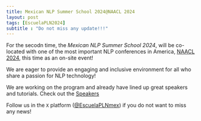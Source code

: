 ```yaml
---
title: Mexican NLP Summer School 2024@NAACL 2024
layout: post
tags: [EscuelaPLN2024]
subtitle : "Do not miss any update!!!"
---
```


For the secodn time, the _Mexican NLP Summer School 2024_, will be co-located with one of the most important NLP conferences in America, [NAACL 2024](https://2024.naacl.org/), this time as an on-site event!

We are eager to provide an engaging and inclusive environment for all who share a passion for NLP technology! 

We are working on the program and already have lined up great speakers and tutorials. Check out the [Speakers](https://ampln.github.io/escuelaverano2024/speakers/)

Follow us in the `X` platform ([@EscuelaPLNmex](https://twitter.com/EscuelaPLNmex)) if you do not want to miss any news! 
